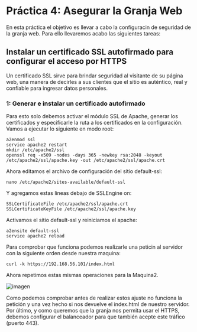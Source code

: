 # Práctica 4: Asegurar la Granja Web
En esta práctica el objetivo es llevar a cabo la configuracin de seguridad de la granja web. Para ello llevaremos acabo las siguientes tareas:

## Instalar un certificado SSL autofirmado para configurar el acceso por HTTPS
Un certificado SSL sirve para brindar seguridad al visitante de su página web, una manera de decirles a sus clientes que el sitio es auténtico, real y confiable para ingresar datos personales.

### 1: Generar e instalar un certificado autofirmado
Para esto solo debemos activar el módulo SSL de Apache, generar los certificados y especificarle la ruta a los certificados en la configuración. Vamos a ejecutar lo siguiente en modo root:
    
    a2enmod ssl
    service apache2 restart
    mkdir /etc/apache2/ssl
    openssl req -x509 -nodes -days 365 -newkey rsa:2048 -keyout /etc/apache2/ssl/apache.key -out /etc/apache2/ssl/apache.crt
    
Ahora editamos el archivo de configuración del sitio default-ssl:

    nano /etc/apache2/sites-available/default-ssl
    
Y agregamos estas lineas debajo de SSLEngine on:

    SSLCertificateFile /etc/apache2/ssl/apache.crt
    SSLCertificateKeyFile /etc/apache2/ssl/apache.key
    
Activamos el sitio default-ssl y reiniciamos el apache:

    a2ensite default-ssl
    service apache2 reload

Para comprobar que funciona podemos realizarle una peticin al servidor con la siguiente orden desde nuestra maquina:

    curl -k https://192.168.56.101/index.html
    
Ahora repetimos estas mismas operaciones para la Maquina2.

![imagen](https://github.com/Antobio17/swap1819/blob/master/practica4/imagenes/pruebaHttps.png)

Como podemos comprobar antes de realizar estos ajuste no funciona la petición y una vez hecho si nos devuelve el index.html de nuestro servidor.
Por último, y como queremos que la granja nos permita usar el HTTPS, debemos configurar el balanceador para que también acepte este tráfico (puerto 443).
